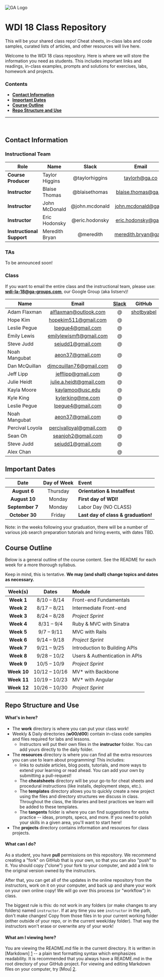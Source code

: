 ![GA Logo](https://github.com/generalassembly/ga-ruby-on-rails-for-devs/raw/master/images/ga.png "GeneralAssemb.ly")

# WDI 18 Class Repository

This will be your shared class repo! Cheat sheets, in-class labs and code
samples, curated lists of articles, and other resources will live here.

Welcome to the WDI 18 class repository. Here is where
we will store the information you need as students. This includes important
links and readings, in-class examples, prompts and solutions for exercises,
labs, homework and projects.

<!--In order to submit your homework to this repo and share it with your
instructional team and classmates, please follow the
**[Homework Submission Process](homework_submission_process.md)**
*[note: this document has not been uploaded yet]*. -->

### Contents

- [**Contact Information**](#contact-information)
- [**Important Dates**](#important-dates)
- [**Course Outline**](#course-outline)
- [**Repo Structure and Use**](#repo-structure-and-use)

---

<br>

## Contact Information

### Instructional Team

| Role                      | Name           | Slack         | Email                | GitHub |
|---------------------------|----------------|:-------------:|:--------------------:|:------:|
| **Course Producer**       | Taylor Higgins | @taylorhiggins| taylorh@ga.co        | [taylorhiggins][taylorhiggins] |
| **Instructor**            | Blaise Thomas  | @blaisethomas | blaise.thomas@ga.co  | [blaisethomas][blaisethomas] |
| **Instructor**            | John McDonald  | @john.mcdonald| john.mcdonald@ga.co  | [johnptmcdonald][johnptmcdonald] |
| **Instructor**            | Eric Hodonsky  | @eric.hodonsky| eric.hodonsky@ga.co  | [relicmelex][relicmelex] |
| **Instructional Support** | Meredith Bryan | @meredith     | meredith.bryan@ga.co | [mer8][mer8] |

### TAs

To be announced soon!
<!--
| Time                    | Name            | Slack         | Email                 | GitHub |
|-------------------------|-----------------|:-------------:|:---------------------:|:------:|
| Mon. night,<br>weekdays | Ladan Nasserian | @ladanazita   | ladan.nasserian@ga.co | [ladanazita][ladanazita] |
| Tue. & Thu.<br>nights   | Peter Krouse    | @7sun         | peter.krouse@ga.co    | [7sun][7sun] |
| Wed. night              | Larry Tran      | @lawrencetran | larry.tran@ga.co      | [lawrencetran1][lawrencetran1] |
| Wed. night              | Alex Dinari     | @alexdinar    | alex.dinari@ga.co     | [alexdinari][alexdinari] |
-->

<!-- The instructional team -->
[taylorhiggins]:  https://github.com/taylorhiggins   "Taylor's GitHub link"
[blaisethomas]:   https://github.com/blaisethomas    "Blaise's GitHub link"
[johnptmcdonald]: https://github.com/johnptmcdonald  "John's GitHub link"
[relicmelex]:     https://github.com/relicmelex      "Eric's GitHub link"
[mer8]:           https://github.com/mer8            "Meredith's GitHub Link"
<!-- The TAs -->
[ladanazita]:    https://github.com/ladanazita    "Ladan's GitHub Link"
[7sun]:          https://github.com/7sun          "Patrick's GitHub Link"
[lawrencetran1]: https://github.com/lawrencetran1 "Larry's GitHub Link"
[alexdinari]:    https://github.com/alexdinari    "Alex's GitHub Link"

### Class

If you want to email the entire class and the instructional team, please use:
**wdi-la-18@ga-groups.com**, our Google Group (aka listserv)!



| Name               | Email | [Slack](https://ga-students.slack.com) | GitHub |
|--------------------|:----------------------------:|:---------------:|:------:|
| Adam Flaxman       | alflaxman@outlook.com        | @               | [shotbyabel](https://github.com/shotbyabel) |
| Hope Kim           | hopekim511@gmail.com         | @               |  |
| Leslie Pegue       | lpegue4@gmail.com            | @               |  |
| Emily Lewis        | emilylewismft@gmail.com      | @               |  |
| Steve Judd         | sejudd1@gmail.com            | @               |  |
| Noah Mangubat      | aeon37@gmail.com             | @               |  |
| Dan McQuillan      | djmcquillan76@gmail.com      | @               |  |
| Jeff Lipp          | jefflipp@gmail.com           | @               |  |
| Julie Heidt        | julie.a.heidt@gmail.com      | @               |  |
| Kayla Moore        | kaylamoo@usc.edu             | @               |  |
| Kyle King          | kylerking@me.com             | @               |  |
| Leslie Pegue       | lpegue4@gmail.com            | @               |  |
| Noah Mangubat      | aeon37@gmail.com             | @               |  |
| Percival Loyola    | percivalloyal@gmail.com      | @               |  |
| Sean Oh            | seanjoh2@gmail.com           | @               |  |
| Steve Judd         | sejudd1@gmail.com            | @               |  |
| Alex Chan          |                              | @               |  |


## Important Dates

| Date             | Day of Week | Event |
|:----------------:|:-----------:|:------|
| **August 6**     | Thursday    | **Orientation & Installfest** |
| **August 10**    | Monday      | **First day of WDI!** |
| **September 7**  | Monday      | Labor Day (NO CLASS) |
| **October 30**   | Friday      | **Last day of class & graduation!** |

Note: in the weeks following your graduation, there will be a number of various
job search preparation tutorials and hiring events, with dates TBD.

## Course Outline

Below is a general outline of the course content. See the README for each week for a more thorough syllabus.

Keep in mind, this is tentative. **We may (and shall) change topics and dates as necessary.**

| Week(s)     | Dates       | Module                         |
|:-----------:|:-----------:|:-------------------------------|
| **Week 1**  | 8/10 – 8/14 | Front-end Fundamentals         |
| **Week 2**  | 8/17 – 8/21 | Intermediate Front-end         |
| **Week 3**  | 8/24 – 8/28 | *Project Sprint*               |
| **Week 4**  | 8/31 – 9/4  | Ruby & MVC with Sinatra        |
| **Week 5**  | 9/7  – 9/11 | MVC with Rails                 |
| **Week 6**  | 9/14 – 9/18 | *Project Sprint*               |
| **Week 7**  | 9/21 – 9/25 | Introduction to Building APIs  |
| **Week 8**  | 9/28 – 10/2 | Users & Authentication in APIs |
| **Week 9**  | 10/5 – 10/9 | *Project Sprint*               |
| **Week 10** |10/12 – 10/16| MV* with Backbone              |
| **Week 11** |10/19 – 10/23| MV* with Angular               |
| **Week 12** |10/26 – 10/30| *Project Sprint*               |

<!--
## Classroom Code of Conduct <a id="coc"></a>

(TODO) link and discuss
-->

## Repo Structure and Use

#### What's in here?

- The **work** directory is where you can put your class work!
- Weekly & Daily directories (**w00/d00**) contain in-class code samples and
  files required for labs and lessons.
  - Instructors will put their own files in the **instructor** folder. You can
    add yours directly to the daily folder.
- The **resources** directory is where you can find all the extra resources you
  can use to learn about programming! This includes:
  - links to outside articles, blog posts, tutorials, and more ways to extend
    your learning or read ahead. You can add your own by submitting a pull-request!
  - The **cheatsheets** directory will be your go-to for cheat sheets and
    procedural instructions (like installs, deployment steps, etc.).
  - The **templates** directory allows you to quickly create a new project
    using the files and directory structures we discuss in class. Throughout the
    class, the libraries and best practices we learn will be added to these
    templates.
  - The **tangents** folder is where you can find suggestions for extra
    practice -- ideas, prompts, specs, and more. If you need to polish your
    skills in a given area, you'll want to start here!
- The **projects** directory contains information and resources for class
  projects.

#### What can I do?

As a student, you have **pull** permissions on this repository. We recommend
creating a "fork" on GitHub that is your own, so that you can also "push" to it.
You should copy ("clone") your fork to your computer, and add a link to the
original version owned by the instructors.

After that, you can get all of the updates in the online repository from the
instructors, work on it on your computer, and back up and share your work on
your own online copy! We will go over this process (or "workflow") in class.

The biggest rule is this: do not work in any folders (or make changes to any
folders) named `instructor`. If at any time you see `instructor` in the path,
don't make changes! Copy from those files in to your current working folder
(either outside of your repo, or in the current week/day folder). That way
the instructors won't erase or overwrite any of your work!

#### What am I viewing here?

You are viewing the README.md file in the current directory. It is written in
[Markdown] [1] -- a plain text formatting syntax which emphasizes readability.
It is recommended that you always have a README.md in the root directory of
your GitHub project. For viewing and editing Markdown files on your
computer, try [Mou] [2].

[1]: http://daringfireball.net/projects/markdown/    "Markdown"
[2]: http://mouapp.com/                              "Mou"
